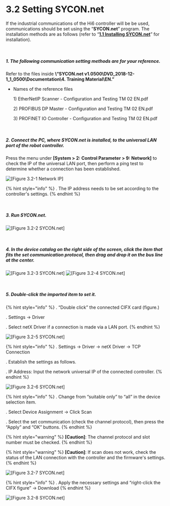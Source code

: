﻿# 3.2 Setting SYCON.net

If the industrial communications of the Hi6 controller will be be used, communications should be set using the “**SYCON.net**” program. The installation methods are as follows (refer to “[**1.1 Installing SYCON.net**](../1-install-program/1-1-sycon-net.md)” for installation).

<br>

##### 1. The following communication setting methods are for your reference.
Refer to the files inside **\“SYCON.net v1.0500\DVD\_2018-12-1\_1\_0500\Documentation\4. Training Material\EN.”**
   *   Names of the reference files

       1\) EtherNetIP Scanner - Configuration and Testing TM 02 EN.pdf

       2\) PROFIBUS DP Master - Configuration and Testing TM 02 EN.pdf

       3\) PROFINET IO Controller - Configuration and Testing TM 02 EN.pdf

<br>

##### 2. Connect the PC, where SYCON.net is installed, to the universal LAN port of the robot controller.
Press the menu under **\[System > 2: Control Parameter > 9: Network]** to check the IP of the universal LAN port, then perform a ping test to determine whether a connection has been established.

![[Figure 3.2-1 Network IP]](<../_assets/3-Settings-Industrial-Communication/3.2-Setting-SYCON/image_1.png>) 

{% hint style="info" %}
\.      The IP address needs to be set according to the controller's settings.
{% endhint %}

<br>

##### 3. Run SYCON.net.

![[Figure 3.2-2 SYCON.net]](<../_assets/3-Settings-Industrial-Communication/3.2-Setting-SYCON/image_2.png>)

<br>

##### 4. In the device catalog on the right side of the screen, click the item that fits the set communication protocol, then drag and drop it on the bus line at the center. 

![[Figure 3.2-3 SYCON.net]](<../_assets/3-Settings-Industrial-Communication/3.2-Setting-SYCON/image_3.png>)
![[Figure 3.2-4 SYCON.net]](<../_assets/3-Settings-Industrial-Communication/3.2-Setting-SYCON/image_4.png>)

<br>

##### 5. Double-click the imported item to set it.

{% hint style="info" %}
\.      “Double click” the connected CIFX card (figure.)

\.      Settings -> Driver 

\.      Select netX Driver if a connection is made via a LAN port.
{% endhint %}

![[Figure 3.2-5 SYCON.net]](<../_assets/3-Settings-Industrial-Communication/3.2-Setting-SYCON/image_5.png>)

{% hint style="info" %}
\.     Settings -> Driver -> netX Driver -> TCP Connection 

\.     Establish the settings as follows.

\.     IP Address: Input the network universal IP of the connected controller.
{% endhint %}

![[Figure 3.2-6 SYCON.net]](<../_assets/3-Settings-Industrial-Communication/3.2-Setting-SYCON/image_6.png>)

{% hint style="info" %}
\.      Change from “suitable only” to “all” in the device selection item.

\.      Select Device Assignment -> Click Scan

\.      Select the set communication (check the channel protocol), then press the “Apply” and “OK” buttons.
{% endhint %}

{% hint style="warning" %}
**\[Caution]**: The channel protocol and slot number must be checked.
{% endhint %}

{% hint style="warning" %}
**\[Caution]**: If scan does not work, check the status of the LAN connection with the controller and the firmware's settings.
{% endhint %}

![[Figure 3.2-7 SYCON.net]](<../_assets/3-Settings-Industrial-Communication/3.2-Setting-SYCON/image_7.png>)


{% hint style="info" %}
\.      Apply the necessary settings and “right-click the CIFX figure” -> Download
{% endhint %}

![[Figure 3.2-8 SYCON.net]](<../_assets/3-Settings-Industrial-Communication/3.2-Setting-SYCON/image_8.png>)
